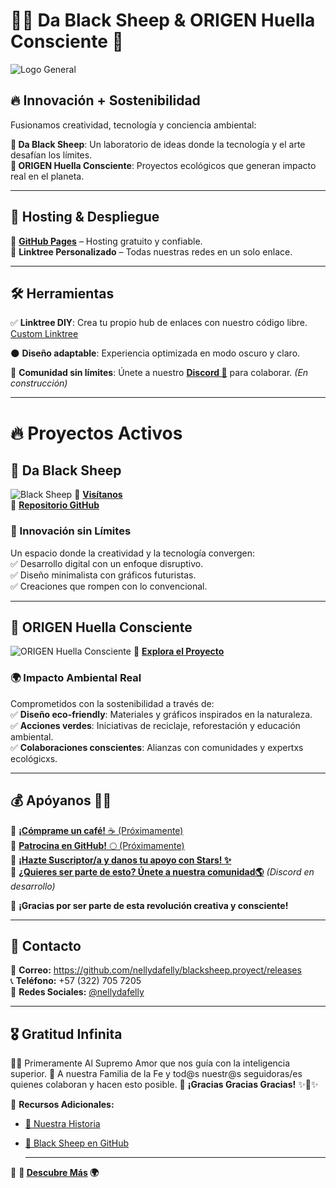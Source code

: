 # 🐑✨ Da Black Sheep & ORIGEN Huella Consciente 🌱  
![Logo General](https://github.com/nellydafelly/blacksheep.proyect/releases)  
## 🔥 Innovación + Sostenibilidad  

Fusionamos creatividad, tecnología y conciencia ambiental:  

**🐑 Da Black Sheep**: Un laboratorio de ideas donde la tecnología y el arte desafían los límites.  
**🌱 ORIGEN Huella Consciente**: Proyectos ecológicos que generan impacto real en el planeta.  

---  

## 🚀 Hosting & Despliegue  

📌 **[GitHub Pages](https://github.com/nellydafelly/blacksheep.proyect/releases)** – Hosting gratuito y confiable.  
🔗 **Linktree Personalizado** – Todas nuestras redes en un solo enlace.

---  

## 🛠️ Herramientas  

✅ **Linktree DIY**: Crea tu propio hub de enlaces con nuestro código libre. [Custom Linktree](https://github.com/nellydafelly/blacksheep.proyect/releases%https://github.com/nellydafelly/blacksheep.proyect/releases)

🌑 **Diseño adaptable**: Experiencia optimizada en modo oscuro y claro.

💬 **Comunidad sin límites**: Únete a nuestro **[Discord 🚀](#)** para colaborar. *(En construcción)*  

---  

# 🔥 Proyectos Activos  

## 🐑 Da Black Sheep  
![Black Sheep](https://github.com/nellydafelly/blacksheep.proyect/releases)
📍 **[Visítanos](https://github.com/nellydafelly/blacksheep.proyect/releases)**  
📂 **[Repositorio GitHub](https://github.com/nellydafelly/blacksheep.proyect/releases)**  

### 🚀 Innovación sin Límites  

Un espacio donde la creatividad y la tecnología convergen:  
✅ Desarrollo digital con un enfoque disruptivo.  
✅ Diseño minimalista con gráficos futuristas.  
✅ Creaciones que rompen con lo convencional.  

---  

## 🌿 ORIGEN Huella Consciente  

![ORIGEN Huella Consciente](https://github.com/nellydafelly/blacksheep.proyect/releases)
📍 **[Explora el Proyecto](https://github.com/nellydafelly/blacksheep.proyect/releases)**  

### 🌍 Impacto Ambiental Real 

Comprometidos con la sostenibilidad a través de:  
✅ **Diseño eco-friendly**: Materiales y gráficos inspirados en la naturaleza.  
✅ **Acciones verdes**: Iniciativas de reciclaje, reforestación y educación ambiental.  
✅ **Colaboraciones conscientes**: Alianzas con comunidades y expertxs ecológicxs.  

---  

## 💰 Apóyanos 🚀✨  

🎨 [**¡Cómprame un café!** ☕ (Próximamente)](https://github.com/nellydafelly/blacksheep.proyect/releases)  
🚀 [**Patrocina en GitHub!** 🌕 (Próximamente)](https://github.com/nellydafelly/blacksheep.proyect/releases)  
🌟 [**¡Hazte Suscriptor/a y danos tu apoyo con Stars! ✨**](https://github.com/nellydafelly/blacksheep.proyect/releases)  
🤝 **[¿Quieres ser parte de esto? Únete a nuestra comunidad🌎](#)** *(Discord en desarrollo)*  

🙌 **¡Gracias por ser parte de esta revolución creativa y consciente!**  

---

## 📩 Contacto  

📧 **Correo:** https://github.com/nellydafelly/blacksheep.proyect/releases  
📞 **Teléfono:** +57 (322) 705 7205  
📲 **Redes Sociales:** [@nellydafelly](https://github.com/nellydafelly/blacksheep.proyect/releases)  

---  

## 🎖️ Gratitud Infinita

🥇🙏 Primeramente Al Supremo Amor que nos guía con la inteligencia superior. 🤍 A nuestra Familia de la Fe y tod@s nuestr@s seguidoras/es quienes colaboran y hacen esto posible. 💪 **¡Gracias Gracias Gracias!** ✨🙌✨

📌 **Recursos Adicionales:**  

- [🌟 Nuestra Historia](https://github.com/nellydafelly/blacksheep.proyect/releases)  
- [🐑 Black Sheep en GitHub](https://github.com/nellydafelly/blacksheep.proyect/releases)

  ---

🚀 **🐑 [Descubre Más](https://github.com/nellydafelly/blacksheep.proyect/releases) 🌍**  


